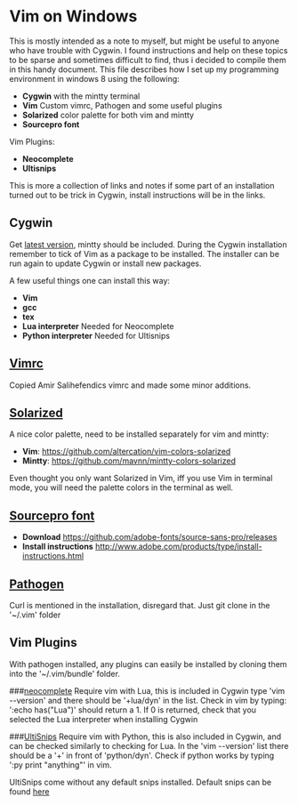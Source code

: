 Vim on Windows 
========================
This is mostly intended as a note to myself, but might be useful to anyone who have trouble with Cygwin. I found instructions and help on these topics to be sparse and sometimes difficult to find, thus i decided to compile them in this handy document. This file describes how I set up my programming environment in windows 8 using the following:
* **Cygwin** with the mintty terminal
* **Vim** Custom vimrc, Pathogen and some useful plugins
* **Solarized** color palette for both vim and mintty
* **Sourcepro font**

Vim Plugins:
* **Neocomplete**
* **Ultisnips**

This is more a collection of links and notes if some part of an installation turned out to be trick in Cygwin, install instructions will be in the links.

## Cygwin
Get [latest version](https://cygwin.com/install.html), mintty should be included. During the Cygwin installation remember to tick of Vim as a package to be installed. The installer can be run again to update Cygwin or install new packages.

A few useful things one can install this way:
* **Vim**
* **gcc**
* **tex**
* **Lua interpreter** Needed for Neocomplete
* **Python interpreter** Needed for Ultisnips

## [Vimrc](http://amix.dk/vim/vimrc.html)
Copied Amir Salihefendics vimrc and made some minor additions.

## [Solarized](http://ethanschoonover.com/solarized)
A nice color palette, need to be installed separately for vim and mintty:
* **Vim**: https://github.com/altercation/vim-colors-solarized
* **Mintty**: https://github.com/mavnn/mintty-colors-solarized 

Even thought you only want Solarized in Vim, iff you use Vim in terminal mode, you will need the palette colors in the terminal as well.

## [Sourcepro font](https://store1.adobe.com/cfusion/store/html/index.cfm?event=displayFontPackage&code=1959)
* **Download** https://github.com/adobe-fonts/source-sans-pro/releases
* **Install instructions** http://www.adobe.com/products/type/install-instructions.html

## [Pathogen](https://github.com/tpope/vim-pathogen)
Curl is mentioned in the installation, disregard that. Just git clone in the '~/.vim' folder

## Vim Plugins
With pathogen installed, any plugins can easily be installed by cloning them into the '~/.vim/bundle' folder.

###[neocomplete](https://github.com/Shougo/neocomplete.vim)
Require vim with Lua, this is included in Cygwin
type 'vim --version' and there should be '+lua/dyn' in the list. Check in vim by typing: ':echo has("Lua")' should return a 1.
If 0 is returned, check that you selected the Lua interpreter when installing Cygwin

###[UltiSnips](https://github.com/SirVer/ultisnips)
Require vim with Python, this is also included in Cygwin, and can be checked similarly to checking for Lua.
In the 'vim --version' list there should be a '+' in front of 'python/dyn'. Check if python works by typing ':py print "anything"' in vim.

UltiSnips come without any default snips installed. Default snips can be found [here](https://github.com/honza/vim-snippets)
